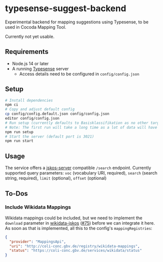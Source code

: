# typesense-suggest-backend
Experimental backend for mapping suggestions using Typesense, to be used in Cocoda Mapping Tool.

Currently not yet usable.

## Requirements

- Node.js 14 or later
- A running [Typesense](https://typesense.org) server
  - Access details need to be configured in `config/config.json`

## Setup

```bash
# Install dependencies
npm ci
# Copy and adjust default config
cp config/config.default.json config/config.json
editor config/config.json
# Run setup (currently defaults to Basisklassifikation as no other target is supported)
# Note: The first run will take a long time as a lot of data will have to be loaded from APIs. However, most data is cached, so subsequent runs will be much faster.
npm run setup
# Start the server (default port is 3021)
npm run start
```

## Usage

The service offers a [jskos-server](https://github.com/gbv/jskos-server) compatible `/search` endpoint. Currently supported query parameters: `voc` (vocabulary URI, required), `search` (search string, required), `limit` (optional), `offset` (optional)

## To-Dos

### Include Wikidata Mappings

Wikidata mappings could be included, but we need to implement the `download` parameter in [wikidata-jskos](https://github.com/gbv/wikidata-jskos) ([#75](https://github.com/gbv/wikidata-jskos/issues/75)) before we can integrate it here. As soon as that is implemented, all this to the config's `mappingRegistries`:

```json
{
  "provider": "MappingsApi",
  "uri": "http://coli-conc.gbv.de/registry/wikidata-mappings",
  "status": "https://coli-conc.gbv.de/services/wikidata/status"
}
```
